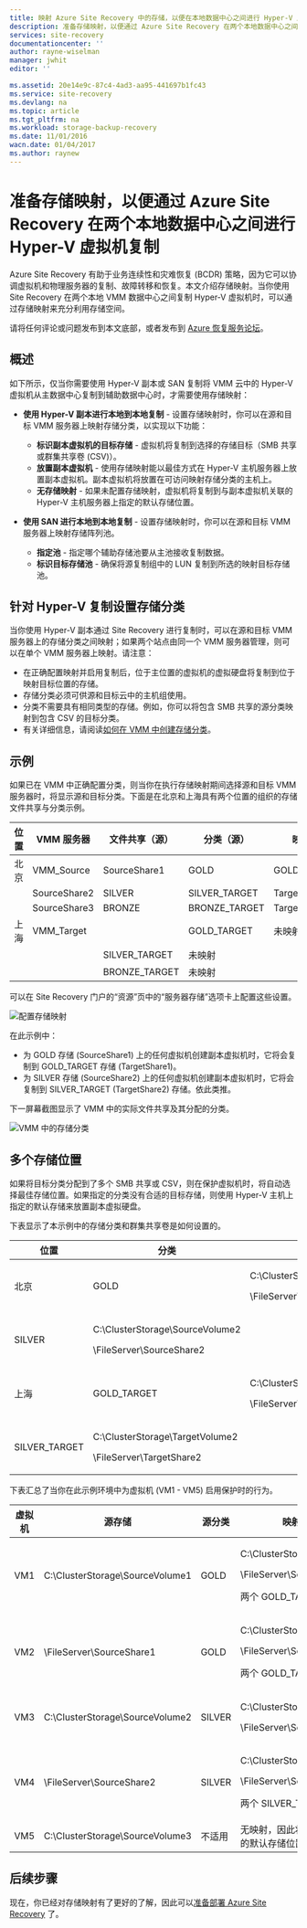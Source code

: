 ```yaml
---
title: 映射 Azure Site Recovery 中的存储，以便在本地数据中心之间进行 Hyper-V 虚拟机复制 | Azure
description: 准备存储映射，以便通过 Azure Site Recovery 在两个本地数据中心之间进行 Hyper-V 虚拟机复制。
services: site-recovery
documentationcenter: ''
author: rayne-wiselman
manager: jwhit
editor: ''

ms.assetid: 20e14e9c-87c4-4ad3-aa95-441697b1fc43
ms.service: site-recovery
ms.devlang: na
ms.topic: article
ms.tgt_pltfrm: na
ms.workload: storage-backup-recovery
ms.date: 11/01/2016
wacn.date: 01/04/2017
ms.author: raynew
---
```


# 准备存储映射，以便通过 Azure Site Recovery 在两个本地数据中心之间进行 Hyper-V 虚拟机复制
Azure Site Recovery 有助于业务连续性和灾难恢复 (BCDR) 策略，因为它可以协调虚拟机和物理服务器的复制、故障转移和恢复。本文介绍存储映射。当你使用 Site Recovery 在两个本地 VMM 数据中心之间复制 Hyper-V 虚拟机时，可以通过存储映射来充分利用存储空间。

请将任何评论或问题发布到本文底部，或者发布到 [Azure 恢复服务论坛](https://social.msdn.microsoft.com/Forums/zh-cn/home?forum=hypervrecovmgr)。

## 概述
如下所示，仅当你需要使用 Hyper-V 副本或 SAN 复制将 VMM 云中的 Hyper-V 虚拟机从主数据中心复制到辅助数据中心时，才需要使用存储映射：

- **使用 Hyper-V 副本进行本地到本地复制** - 设置存储映射时，你可以在源和目标 VMM 服务器上映射存储分类，以实现以下功能：

    - **标识副本虚拟机的目标存储** - 虚拟机将复制到选择的存储目标（SMB 共享或群集共享卷 (CSV)）。
    - **放置副本虚拟机** - 使用存储映射能以最佳方式在 Hyper-V 主机服务器上放置副本虚拟机。副本虚拟机将放置在可访问映射存储分类的主机上。
    - **无存储映射** - 如果未配置存储映射，虚拟机将复制到与副本虚拟机关联的 Hyper-V 主机服务器上指定的默认存储位置。

- **使用 SAN 进行本地到本地复制** - 设置存储映射时，你可以在源和目标 VMM 服务器上映射存储阵列池。
    - **指定池** - 指定哪个辅助存储池要从主池接收复制数据。
    - **标识目标存储池** - 确保将源复制组中的 LUN 复制到所选的映射目标存储池。

## 针对 Hyper-V 复制设置存储分类
当你使用 Hyper-V 副本通过 Site Recovery 进行复制时，可以在源和目标 VMM 服务器上的存储分类之间映射；如果两个站点由同一个 VMM 服务器管理，则可以在单个 VMM 服务器上映射。请注意：

- 在正确配置映射并启用复制后，位于主位置的虚拟机的虚拟硬盘将复制到位于映射目标位置的存储。
- 存储分类必须可供源和目标云中的主机组使用。
- 分类不需要具有相同类型的存储。例如，你可以将包含 SMB 共享的源分类映射到包含 CSV 的目标分类。
- 有关详细信息，请阅读[如何在 VMM 中创建存储分类](https://technet.microsoft.com/zh-cn/library/gg610685.aspx)。

## 示例
如果已在 VMM 中正确配置分类，则当你在执行存储映射期间选择源和目标 VMM 服务器时，将显示源和目标分类。下面是在北京和上海具有两个位置的组织的存储文件共享与分类示例。

**位置** | **VMM 服务器** | **文件共享（源）** | **分类（源）** | **映射到** | **文件共享（目标）**
---|---|--- |---|---|---
北京 | VMM_Source| SourceShare1 | GOLD | GOLD_TARGET | TargetShare1
 | | SourceShare2 | SILVER | SILVER_TARGET | TargetShare2
 | | SourceShare3 | BRONZE | BRONZE_TARGET | TargetShare3
上海 | VMM_Target | | GOLD_TARGET | 未映射 |
| | | SILVER_TARGET | 未映射 |
 | | | BRONZE_TARGET | 未映射

可以在 Site Recovery 门户的“资源”页中的“服务器存储”选项卡上配置这些设置。

![配置存储映射](./media/site-recovery-storage-mapping/storage-mapping1.png)

在此示例中：

- 为 GOLD 存储 (SourceShare1) 上的任何虚拟机创建副本虚拟机时，它将会复制到 GOLD_TARGET 存储 (TargetShare1)。
- 为 SILVER 存储 (SourceShare2) 上的任何虚拟机创建副本虚拟机时，它将会复制到 SILVER_TARGET (TargetShare2) 存储。依此类推。

下一屏幕截图显示了 VMM 中的实际文件共享及其分配的分类。

![VMM 中的存储分类](./media/site-recovery-storage-mapping/storage-mapping2.png)

## 多个存储位置
如果将目标分类分配到了多个 SMB 共享或 CSV，则在保护虚拟机时，将自动选择最佳存储位置。如果指定的分类没有合适的目标存储，则使用 Hyper-V 主机上指定的默认存储来放置副本虚拟硬盘。

下表显示了本示例中的存储分类和群集共享卷是如何设置的。

**位置** | **分类** | **关联的存储**
---|---|---
北京 | GOLD | <p>C:\ClusterStorage\SourceVolume1</p><p>\FileServer\SourceShare1</p>
 | SILVER | <p>C:\ClusterStorage\SourceVolume2</p><p>\FileServer\SourceShare2</p>
上海 | GOLD_TARGET | <p>C:\ClusterStorage\TargetVolume1</p><p>\FileServer\TargetShare1</p>
 | SILVER_TARGET| <p>C:\ClusterStorage\TargetVolume2</p><p>\FileServer\TargetShare2</p>

下表汇总了当你在此示例环境中为虚拟机 (VM1 - VM5) 启用保护时的行为。

**虚拟机** | **源存储** | **源分类** | **映射的目标存储**
---|---|---|---
VM1 | C:\ClusterStorage\SourceVolume1 | GOLD | <p>C:\ClusterStorage\SourceVolume1</p><p>\\FileServer\SourceShare1</p><p>两个 GOLD_TARGET</p>
VM2 | \FileServer\SourceShare1 | GOLD | <p>C:\ClusterStorage\SourceVolume1</p><p>\FileServer\SourceShare1</p> <p>两个 GOLD_TARGET</p>
VM3 | C:\ClusterStorage\SourceVolume2 | SILVER | <p>C:\ClusterStorage\SourceVolume2</p><p>\FileServer\SourceShare2</p>
VM4 | \FileServer\SourceShare2 | SILVER |<p>C:\ClusterStorage\SourceVolume2</p><p>\FileServer\SourceShare2</p><p>两个 SILVER_TARGET</p>
VM5 | C:\ClusterStorage\SourceVolume3 | 不适用 | 无映射，因此将使用 Hyper-V 主机的默认存储位置

## 后续步骤
现在，你已经对存储映射有了更好的了解，因此可以[准备部署 Azure Site Recovery](./site-recovery-best-practices.md) 了。

<!---HONumber=Mooncake_Quality_Review_0104_2017-->